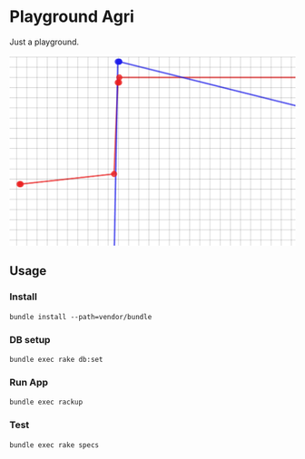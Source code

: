 # Playground Agri

Just a playground.

![image](ss.png)

## Usage

### Install

```
bundle install --path=vendor/bundle
```

### DB setup

```
bundle exec rake db:set
```

### Run App

```
bundle exec rackup
```

### Test

```
bundle exec rake specs
```
